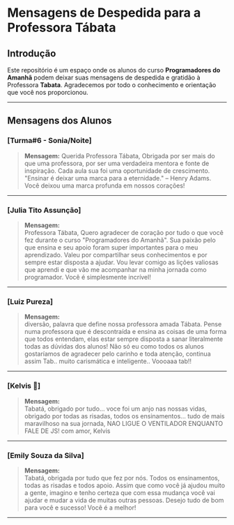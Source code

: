# Mensagens de Despedida para a Professora Tábata

## Introdução

Este repositório é um espaço onde os alunos do curso **Programadores do Amanhã** podem deixar suas mensagens de despedida e gratidão à Professora **Tabata**. Agradecemos por todo o conhecimento e orientação que você nos proporcionou.

---

## Mensagens dos Alunos

### [Turma#6 - Sonia/Noite]

> **Mensagem:**
> Querida Professora Tábata,
> Obrigada por ser mais do que uma professora, por ser uma verdadeira mentora e fonte de inspiração. Cada aula sua foi uma oportunidade de crescimento.
> "Ensinar é deixar uma marca para a eternidade." – Henry Adams. Você deixou uma marca profunda em nossos corações!

---

### [Julia Tito Assunção]

> **Mensagem:**  
> Professora Tábata,
> Quero agradecer de coração por tudo o que você fez durante o curso "Programadores do Amanhã". Sua paixão pelo que ensina e seu apoio foram super importantes para o meu aprendizado.
> Valeu por compartilhar seus conhecimentos e por sempre estar disposta a ajudar. Vou levar comigo as lições valiosas que aprendi e que vão me acompanhar na minha jornada como
> programador. Você é simplesmente incrível!

---

### [Luiz Pureza]

> **Mensagem:**  
> diversão, palavra que define nossa professora amada Tábata. Pense numa professora que é descontraída e ensina as coisas de uma forma que todos entendam, elas estar sempre disposta a sanar literalmente todas as dúvidas dos alunos! Não só eu como todos os alunos gostaríamos de agradecer pelo carinho e toda atenção, continua assim Tab.. muito carismática e inteligente..
Voooaaa tab!!

---

### [Kelvis 🫦]

> **Mensagem:**  
> Tabatá, obrigado por tudo... voce foi um anjo nas nossas vidas, obrigado por todas as risadas, todos os ensinamentos... tudo de mais maravilhoso na sua jornada, NAO LIGUE O VENTILADOR ENQUANTO FALE DE JS!
com amor, Kelvis
---

### [Emily Souza da Silva]

> **Mensagem:**  
> Tabatá, obrigada por tudo que fez por nós. Todos os ensinamentos, todas as risadas e todos apoio. Assim que como você já ajudou muito a gente, imagino e tenho certeza que com essa mudança você vai ajudar e mudar a vida de muitas outras pessoas.
> Desejo tudo de bom para você e sucesso! Você é a melhor!

---
